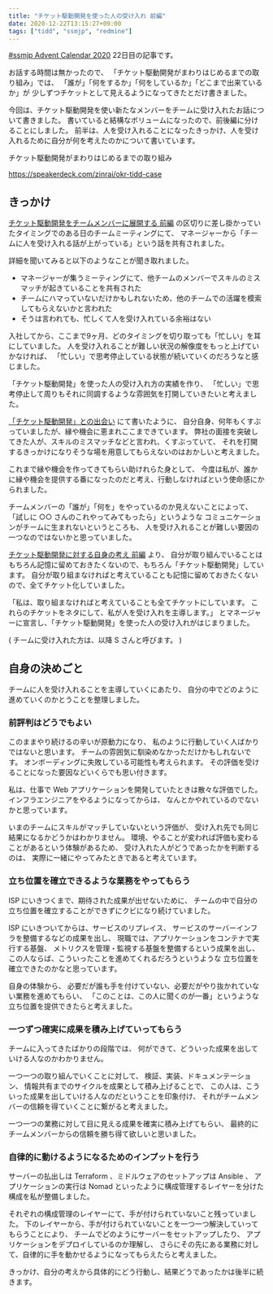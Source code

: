 ```yaml
---
title: "チケット駆動開発を使った人の受け入れ 前編"
date: 2020-12-22T13:15:27+09:00
tags: ["tidd", "ssmjp", "redmine"]
---
```


[#ssmjp Advent Calendar 2020](https://adventar.org/calendars/5210) 22日目の記事です。

お話する時間は無かったので、
「チケット駆動開発がまわりはじめるまでの取り組み」では、
「誰が」「何をするか」「何をしているか」「どこまで出来ているか」が
少しずつチケットとして見えるようになってきたとだけ書きました。

今回は、チケット駆動開発を使い新たなメンバーをチームに受け入れたお話について書きました。
書いていると結構なボリュームになったので、前後編に分けることにしました。
前半は、人を受け入れることになったきっかけ、人を受け入れるために自分が何を考えたのかについて書いています。

チケット駆動開発がまわりはじめるまでの取り組み

https://speakerdeck.com/zinrai/okr-tidd-case

## きっかけ

[チケット駆動開発をチームメンバーに展開する 前編](../ssmjp-advent-calendar-2020-day14)
の区切りに差し掛かっていたタイミングでのある日のチームミーティングにて、
マネージャーから「チームに人を受け入れる話が上がっている」という話を共有されました。

詳細を聞いてみると以下のようなことが聞き取れました。

* マネージャーが集うミーティングにて、他チームのメンバーでスキルのミスマッチが起きていることを共有された
* チームにハマっていないだけかもしれないため、他のチームでの活躍を模索してもらえないかと言われた
* そうは言われても、忙しくて人を受け入れている余裕はない

入社してから、ここまで9ヶ月、どのタイミングを切り取っても「忙しい」を耳にしていました。
人を受け入れることが難しい状況の解像度をもっと上げていかなければ、
「忙しい」で思考停止している状態が続いていくのだろうなと感じました。

「チケット駆動開発」を使った人の受け入れ方の実績を作り、
「忙しい」で思考停止して周りもそれに同調するような雰囲気を打開していきたいと考えました。

[「チケット駆動開発」との出会い](../ssmjp-advent-calendar-2020-day3) にて書いたように、
自分自身、何年もくすぶっていましたが、縁や機会に恵まれここまできています。
弊社の面接を突破してきた人が、スキルのミスマッチなどと言われ、くすぶっていて、
それを打開するきっかけになりそうな場を用意してもらえないのはおかしいと考えました。

これまで縁や機会を作ってきてもらい助けれらた身として、
今度は私が、誰かに縁や機会を提供する番になったのだと考え、行動しなければという使命感にかられました。

チームメンバーの「誰が」「何を」をやっているのか見えないことによって、
「試しに ○○ さんのこれやってみてもったら」というような
コミュニケーションがチームに生まれないというところも、
人を受け入れることが難しい要因の一つなのではないかと思っていました。

[チケット駆動開発に対する自身の考え 前編](../ssmjp-advent-calendar-2020-day6) より、
自分が取り組んでいることはもちろん記憶に留めておきたくないので、もちろん「チケット駆動開発」しています。
自分が取り組まなければと考えていることも記憶に留めておきたくないので、全てチケット化していました。

「私は、取り組まなければと考えていることも全てチケットにしています。
これらのチケットをネタにして、私が人を受け入れを主導します。」
とマネージャーに宣言し、「チケット駆動開発」を使った人の受け入れがはじまりました。

( チームに受け入れた方は、以降 S さんと呼びます。 )

## 自身の決めごと

チームに人を受け入れることを主導していくにあたり、
自分の中でどのように進めていくのかとうことを整理しました。

### 前評判はどうでもよい

このままやり続けるの辛いが原動力になり、
私のように行動していく人ばかりではないと思います。
チームの雰囲気に馴染めなかっただけかもしれないです。
オンボーディングに失敗している可能性も考えられます。
その評価を受けることになった要因などいくらでも思い付きます。

私は、仕事で Web アプリケーションを開発していたときは散々な評価でした。
インフラエンジニアをやるようになってからは、
なんとかやれているのでないかと思っています。

いまのチームにスキルがマッチしていないという評価が、
受け入れ先でも同じ結果になるかどうかはわかりません。
環境、やることが変われば評価も変わることがあるという体験があるため、
受け入れた人がどうであったかを判断するのは、
実際に一緒にやってみたときであると考えています。

### 立ち位置を確立できるような業務をやってもらう

ISP にいきつくまで、期待された成果が出せないために、
チームの中で自分の立ち位置を確立することができずにクビになり続けていました。

ISP にいきついてからは、サービスのリプレイス、
サービスのサーバーインフラを整備するなどの成果を出し、
現職では、アプリケーションをコンテナで実行する基盤、
メトリクスを管理・監視する基盤を整備するという成果を出し、
この人ならば、こういったことを進めてくれるだろうというような
立ち位置を確立できたのかなと思っています。

自身の体験から、
必要だが誰も手を付けていない、必要だがやり抜かれていない業務を進めてもらい、
「このことは、この人に聞くのが一番」というような立ち位置を提供できたらと考えました。

### 一つずつ確実に成果を積み上げていってもらう

チームに入ってきたばかりの段階では、
何ができて、どういった成果を出していける人なのかわかりません。

一つ一つの取り組んでいくことに対して、
検証、実装、ドキュメンテーション、
情報共有までのサイクルを成果として積み上げることで、
この人は、こういった成果を出していける人なのだということを印象付け、
それがチームメンバーの信頼を得ていくことに繋がると考えました。

一つ一つの業務に対して目に見える成果を確実に積み上げてもらい、
最終的にチームメンバーからの信頼を勝ち得て欲しいと思いました。

### 自律的に動けるようになるためのインプットを行う

サーバーの払出しは Terraform 、ミドルウェアのセットアップは Ansible 、
アプリケーションの実行は Nomad といったように構成管理するレイヤーを分けた構成を私が整備しました。

それぞれの構成管理のレイヤーにて、手が付けられていないこと残っていました。
下のレイヤーから、手が付けられていないことを一つ一つ解決していってもらうことにより、
チームでどのようにサーバーをセットアップしたり、
アプリケーションをデプロイしているのか理解し、
さらにその先にある業務に対して、自律的に手を動かせるようになってもらえたらと考えました。

きっかけ、自分の考えから具体的にどう行動し、結果どうであったかは後半に続きます。

